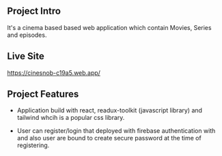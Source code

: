 ## Project Intro

It's a cinema based based web application which contain Movies, Series and episodes.

## Live Site

https://cinesnob-c19a5.web.app/

## Project Features

- Application build with react, readux-toolkit (javascript library) and tailwind whcih is a popular css library.

- User can register/login that deployed with firebase authentication with and also user are bound to create secure password at the time of registering.
